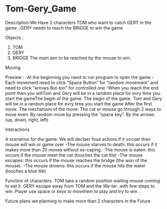 # Tom-Gery_Game
Description:We Have 2 characters TOM who want to catch GERY in the game ..GERY needs to reach the BRIDGE to win the game 

Objects :
1. TOM
2. GERY
3. BRIDGE
The main aim to be reached by the mouse to win.


Moving

Preview :
-At the beginning you need to run program to open the game 
-Each movement need to click “Space Button” for “random movement” and need to click “arrows But-ton” for controlled one
-When you reach the end point then you willTom and Gery will be in a random place for evry time you start the gameThe begin of  the game.
      The begin of  the game.
            Tom and Gery will be in a random place for evry time you start the game
      After the first move.
            The mechanism of the move:
                The cat or mouse go through 2 ways to move even:
                By random move by pressing the “space key”.
                By the arrows (up, down, right, left)

Interactions 

4 scenarios for the game:
We will declaer foue actions if it occuer then mouse will  win or game over 
 -The mouse starves to death: this occurs if it makes more than 20 moves without  es-caping.
 -The mouse is eaten: this occurs if the mouse meet the cat (touches the cat tile)
 -The mouse escapes: this occurs if the mouse reaches the bridge (the won of the mouse).
 -The mouse drowns: this occurs if the mouse hits the water (touches a blue tile)


Function of  characters.
TOM take a random position waiting mouse coming to eat it.
GERY escape away from TOM and the Wa-ter ,with few steps to win. 
Player use space or keys to movehem to play and try to win .

Future plans
we planning to make more than 2 characters in the Future
